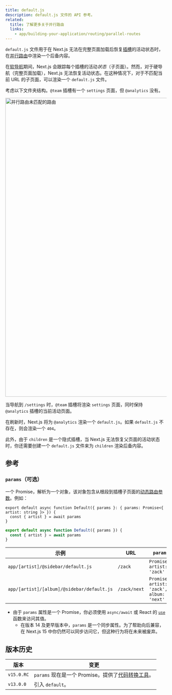 ```yaml
---
title: default.js
description: default.js 文件的 API 参考。
related:
  title: 了解更多关于并行路由
  links:
    - app/building-your-application/routing/parallel-routes
---
```


`default.js` 文件用于在 Next.js 无法在完整页面加载后恢复[插槽](/nextjs-cn/app/building-your-application/routing/parallel-routes#slots)的活动状态时，在[并行路由](/nextjs-cn/app/building-your-application/routing/parallel-routes)中渲染一个后备内容。

在[软导航](/nextjs-cn/app/building-your-application/routing/linking-and-navigating#soft-navigation)期间，Next.js 会跟踪每个插槽的活动*状态*（子页面）。然而，对于硬导航（完整页面加载），Next.js 无法恢复活动状态。在这种情况下，对于不匹配当前 URL 的子页面，可以渲染一个 `default.js` 文件。

考虑以下文件夹结构。`@team` 插槽有一个 `settings` 页面，但 `@analytics` 没有。

<Image
  alt="并行路由未匹配的路由"
  srcLight="/docs/light/parallel-routes-unmatched-routes.png"
  srcDark="/docs/dark/parallel-routes-unmatched-routes.png"
  width="1600"
  height="930"
/>

当导航到 `/settings` 时，`@team` 插槽将渲染 `settings` 页面，同时保持 `@analytics` 插槽的当前活动页面。

在刷新时，Next.js 将为 `@analytics` 渲染一个 `default.js`。如果 `default.js` 不存在，则会渲染一个 `404`。

此外，由于 `children` 是一个隐式插槽，当 Next.js 无法恢复父页面的活动状态时，你还需要创建一个 `default.js` 文件来为 `children` 渲染后备内容。

## 参考

### `params`（可选）

一个 Promise，解析为一个对象，该对象包含从根段到插槽子页面的[动态路由参数](/nextjs-cn/app/building-your-application/routing/dynamic-routes)。例如：

```tsx switcher
export default async function Default({ params }: { params: Promise<{ artist: string }> }) {
  const { artist } = await params
}
```

```jsx switcher
export default async function Default({ params }) {
  const { artist } = await params
}
```

| 示例                                       | URL          | `params`                                     |
| ------------------------------------------ | ------------ | -------------------------------------------- |
| `app/[artist]/@sidebar/default.js`         | `/zack`      | `Promise<{ artist: 'zack' }>`                |
| `app/[artist]/[album]/@sidebar/default.js` | `/zack/next` | `Promise<{ artist: 'zack', album: 'next' }>` |

- 由于 `params` 属性是一个 Promise，你必须使用 `async/await` 或 React 的 [`use`](https://react.dev/reference/react/use) 函数来访问其值。
  - 在版本 14 及更早版本中，`params` 是一个同步属性。为了帮助向后兼容，在 Next.js 15 中你仍然可以同步访问它，但这种行为将在未来被废弃。

## 版本历史

| 版本       | 变更                                                                                              |
| ---------- | ------------------------------------------------------------------------------------------------- |
| `v15.0.RC` | `params` 现在是一个 Promise。提供了[代码转换工具](/nextjs-cn/app/guides/upgrading/codemods#150)。 |
| `v13.0.0`  | 引入 `default`。                                                                                  |
